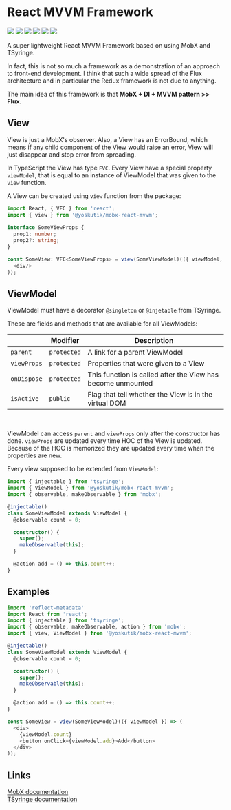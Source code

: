 # React MVVM Framework

[![](https://img.shields.io/npm/v/@yoskutik/mobx-react-mvvm)](https://www.npmjs.com/package/@yoskutik/mobx-react-mvvm)
[![](https://img.shields.io/npm/l/@yoskutik/mobx-react-mvvm)](https://www.npmjs.com/package/@yoskutik/mobx-react-mvvm)
[![](https://img.shields.io/npm/dw/@yoskutik/mobx-react-mvvm)](https://www.npmjs.com/package/@yoskutik/mobx-react-mvvm)
[![](https://img.shields.io/lgtm/grade/javascript/github/Yoskutik/mobx-react-mvvm?label=Quality)](https://github.com/Yoskutik/mobx-react-mvvm)
[![](https://img.shields.io/lgtm/alerts/github/Yoskutik/mobx-react-mvvm?label=Vulnerabilities)](https://github.com/Yoskutik/mobx-react-mvvm)
[![](https://img.shields.io/github/languages/code-size/yoskutik/mobx-react-mvvm?label=Size)](https://github.com/Yoskutik/mobx-react-mvvm)

A super lightweight React MVVM Framework based on using MobX and TSyringe.

In fact, this is not so much a framework as a demonstration of an approach to front-end
development. I think that such a wide spread of the Flux architecture and in particular
the Redux framework is not due to anything.

The main idea of this framework is that **MobX + DI + MVVM pattern >> Flux**.

## View

View is just a MobX's observer. Also, a View has an ErrorBound, which means if any child
component of the View would raise an error, View will just disappear and stop error from
spreading.

In TypeScript the View has type `FVC`. Every View have a special property `viewModel`, that
is equal to an instance of ViewModel that was given to the `view` function.

A View can be created using `view` function from the package:

```typescript
import React, { VFC } from 'react';
import { view } from '@yoskutik/mobx-react-mvvm';
 
interface SomeViewProps {
  prop1: number;
  prop2?: string;
}

const SomeView: VFC<SomeViewProps> = view(SomeViewModel)(({ viewModel, prop1, prop2 }) => (
  <div/>
));
```

## ViewModel

ViewModel must have a decorator `@singleton` or `@injetable` from TSyringe.

These are fields and methods that are available for all ViewModels:

| |Modifier|Description|
|-----|--------|-----------|
|`parent`|`protected`|A link for a parent ViewModel|
|`viewProps`|`protected`|Properties that were given to a View|
|`onDispose`|`protected`|This function is called after the View has become unmounted|
|`isActive`|`public`|Flag that tell whether the View is in the virtual DOM|

<br/>

ViewModel can access `parent` and `viewProps` only after the constructor has done. `viewProps`
are updated every time HOC of the View is updated. Because of the HOC is memorized they are
updated every time when the properties are new.

Every view supposed to be extended from `ViewModel`:

```typescript
import { injectable } from 'tsyringe';
import { ViewModel } from '@yoskutik/mobx-react-mvvm';
import { observable, makeObservable } from 'mobx';

@injectable()
class SomeViewModel extends ViewModel {
  @observable count = 0;

  constructor() {
    super();
    makeObservable(this);
  }

  @action add = () => this.count++;
}
```

## Examples

```typescript
import 'reflect-metadata'
import React from 'react';
import { injectable } from 'tsyringe';
import { observable, makeObservable, action } from 'mobx';
import { view, ViewModel } from '@yoskutik/mobx-react-mvvm';

@injectable()
class SomeViewModel extends ViewModel {
  @observable count = 0;

  constructor() {
    super();
    makeObservable(this);
  }

  @action add = () => this.count++;
}

const SomeView = view(SomeViewModel)(({ viewModel }) => (
  <div>
    {viewModel.count}
    <button onClick={viewModel.add}>Add</button>
  </div>
));
```

## Links

[MobX documentation](https://mobx.js.org/README.html)  
[TSyringe documentation](https://github.com/microsoft/tsyringe)
